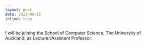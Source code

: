 ```yaml
---
layout: post
date: 2023-05-15
inline: true
---
```


I will be joining the School of Computer Science, The University of Auckland, as Lecturer/Assistant Professor.
